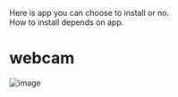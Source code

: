 Here is app you can choose to install or no.<br>
How to install  depends on app.<br>


# webcam #

![image](http://blog.iotwrt.com/wp-content/uploads/2015/01/webcam.png)
